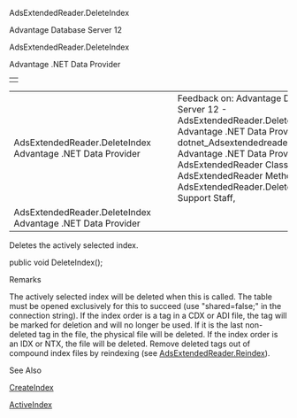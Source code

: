 AdsExtendedReader.DeleteIndex




Advantage Database Server 12  

AdsExtendedReader.DeleteIndex

Advantage .NET Data Provider

|  |
| --- |
|  |

|  |  |  |  |  |
| --- | --- | --- | --- | --- |
| AdsExtendedReader.DeleteIndex  Advantage .NET Data Provider |  |  | Feedback on: Advantage Database Server 12 - AdsExtendedReader.DeleteIndex Advantage .NET Data Provider dotnet\_Adsextendedreader\_deleteindex Advantage .NET Data Provider > AdsExtendedReader Class > AdsExtendedReader Methods > AdsExtendedReader.DeleteIndex / Dear Support Staff, |  |
| AdsExtendedReader.DeleteIndex  Advantage .NET Data Provider |  |  |  |  |

Deletes the actively selected index.

public void DeleteIndex();

Remarks

The actively selected index will be deleted when this is called. The table must be opened exclusively for this to succeed (use "shared=false;" in the connection string). If the index order is a tag in a CDX or ADI file, the tag will be marked for deletion and will no longer be used. If it is the last non-deleted tag in the file, the physical file will be deleted. If the index order is an IDX or NTX, the file will be deleted. Remove deleted tags out of compound index files by reindexing (see [AdsExtendedReader.Reindex](dotnet_adsextendedreader_reindex.htm)).

See Also

[CreateIndex](dotnet_adsextendedreader_createindex.htm)

[ActiveIndex](dotnet_adsextendedreader_activeindex.htm)